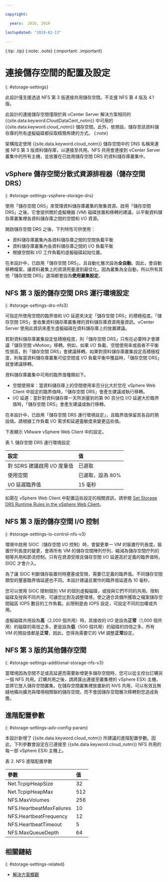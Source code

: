 ```yaml
---

copyright:

  years:  2016, 2019

lastupdated: "2019-02-13"

---
```


{:tip: .tip}
{:note: .note}
{:important: .important}

# 連接儲存空間的配置及設定
{: #storage-settings}

此設計僅支援透過 NFS 第 3 版連接共用儲存空間。不支援 NFS 第 4 版及 4.1 版。

此設計的連接儲存空間僅限於與 vCenter Server 解決方案相同的 {{site.data.keyword.CloudDataCent_notm}} 中可用的 {{site.data.keyword.cloud_notm}} 儲存空間。此外，依預設，儲存至該資料儲存庫的所有虛擬磁碟都採取精簡佈建的方式。
{:note}

架構指定使用 {{site.data.keyword.cloud_notm}} 儲存空間中的 DNS 名稱來連接 NFS 第 3 版資料儲存庫，以連接至共用。NFS 共用會連接到 vCenter Server 叢集中的所有主機，並放置在已啟用儲存空間 DRS 的資料儲存庫叢集中。

## vSphere 儲存空間分散式資源排程器（儲存空間 DRS）
{: #storage-settings-vsphere-storage-drs}

使用「儲存空間 DRS」來管理資料儲存庫叢集的聚集資源。啟用「儲存空間 DRS」之後，它會提供關於虛擬機器 (VM) 磁碟放置和移轉的建議，以平衡資料儲存庫叢集裡各資料儲存庫之間的空間和 I/O 資源。

開啟儲存空間 DRS 之後，下列特性可供使用：
* 資料儲存庫叢集內各資料儲存庫之間的空間負載平衡
* 資料儲存庫叢集內各資料儲存庫之間的 I/O 負載平衡
* 根據空間和 I/O 工作負載的虛擬磁碟起始位置。

在本設計中，已啟用「儲存空間 DRS」，且自動化層次設為**全自動**。因此，會自動移轉檔案，讓資料叢集上的資源用量達到最佳化。因為叢集為全自動，所以所有其他「儲存空間 DRS」選項都會設為**使用叢集設定**。

## NFS 第 3 版的儲存空間 DRS 運行環境設定
{: #storage-settings-drs-nfs3}

可指定所使用空間的臨界值和 I/O 延遲來決定「儲存空間 DRS」的積極程度。「儲存空間 DRS」會收集資料儲存庫叢集裡的資料儲存庫資源用量資訊。vCenter Server 使用此資訊來產生虛擬磁碟在資料儲存庫上的放置建議。

若對資料儲存庫叢集設定低積極程度，則「儲存空間 DRS」只有在必要時才會建議「儲存空間 vMotion」移轉。例如，如果 I/O 負載、空間使用率或兩者不平衡性很高，則「儲存空間 DRS」會建議移轉。如果對資料儲存庫叢集設定高積極程度，則每當資料儲存庫叢集可從空間或 I/O 負載平衡中獲益時，「儲存空間 DRS」就會建議移轉。

資料儲存庫叢集中可用的臨界值種類如下。

* 空間使用率：當資料儲存庫上的空間使用率百分比大於您在 vSphere Web Client 中設定的臨界值時，「儲存空間 DRS」會產生建議或執行移轉。
* I/O 延遲：當針對資料儲存庫一天所測量到的第 90 百分位 I/O 延遲大於臨界值時，「儲存空間 DRS」會產生建議或執行移轉。

在本設計中，已啟用「儲存空間 DRS 運行環境設定」，且臨界值保留其各自的預設值。請根據工作負載 I/O 需求和延遲靈敏度來變更這些值。

下表顯示 VMware vSphere Web Client 中的設定。

表 1. 儲存空間 DRS 運行環境設定

| 設定          | 值  |
|:--------------- |:------ |
|對 SDRS 建議啟用 I/O 度量值| 已選取|
| 使用空間 | 已選取，設為 80% |
| I/O 延遲臨界值 | 15 毫秒 |

如需在 vSphere Web Client 中配置這些設定的相關資訊，請參閱 [Set Storage DRS Runtime Rules in the vSphere Web Client](https://docs.vmware.com/en/VMware-vSphere/5.5/com.vmware.vsphere.resmgmt.doc/GUID-AD2D13CE-539B-48C3-BBC9-E55A834874F0.html)。

## NFS 第 3 版的儲存空間 I/O 控制
{: #storage-settings-io-control-nfs-v3}

環境中啟用 SIOC（儲存空間 I/O 控制）時，會變更單一 VM 的裝置佇列長度。裝置佇列長度的變更，會將所有 VM 的儲存空間陣列佇列，縮減為儲存空間佇列的相等共用和節流控制。只有在資源受限且儲存空間 I/O 延遲高於定義的臨界值時，SIOC 才會介入。

為了讓 SIOC 判斷儲存裝置何時壅塞或受限，需要已定義的臨界值。不同儲存空間類型的壅塞臨界值延遲也不同。本設計建議且實作的臨界值延遲為 10 毫秒。

您可以使用 SIOC 限制個別 VM 的個別虛擬磁碟，或授與它們不同的共用。限制磁碟及授與不同共用，可讓您比對及調整環境，使之適合具備所獲取之檔案儲存空間磁區 IOPS 數目的工作負載。此限制是由 IOPS 設定，可設定不同的加權或共用。

虛擬磁碟共用設為**高**（2,000 個共用）時，其接收的 I/O 是設為**正常**（1,000 個共用）的磁碟的兩倍之多，更是設為**低**（500 個共用）的磁碟的四倍之多。所有 VM 的預設值都是**正常**，因此，您得為需要它的 VM 調整**正常**設定。

## NFS 第 3 版的其他儲存空間
{: #storage-settings-additional-storage-nfs-v3}

當環境因為空間不足或高延遲而需要新增更多儲存空間時，您可以從主控台訂購另一個 NFS 共用。訂購共用之後，請將匯出連接至叢集裡的 vSphere ESXi 主機，並將它放入儲存空間叢集。在儲存空間叢集裡放置新的 NVS 共用，可以有效且無縫地橫向擴充與環境相關聯的儲存空間，而不會因儲存空間層次移轉對您造成負擔。

## 進階配置參數
{: #storage-settings-adv-config-param}

本設計新增了 {{site.data.keyword.cloud_notm}} 所建議的進階配置參數。因此，下列參數會設定在已連接至 {{site.data.keyword.cloud_notm}} NFS 共用的每一部 vSphere ESXi 主機上。

表 2. NFS 進階配置參數

| 參數               | 值  |
|:--------------- |:------ |
| Net.TcpipHeapSize | 32 |
| Net.TcpipHeapMax | 512 |
| NFS.MaxVolumes | 256 |
| NFS.HeartbeatMaxFailures | 10 |
| NFS.HeartbeatFrequency  | 12 |
| NFS.HeartbeatTimeout | 5 |
| NFS.MaxQueueDepth | 64 |

## 相關鏈結
{: #storage-settings-related}

* [解決方案概觀](/docs/services/vmwaresolutions/archiref/solution?topic=vmware-solutions-solution_overview)
